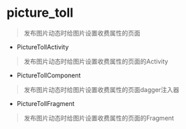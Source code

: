# picture_toll
> 发布图片动态时给图片设置收费属性的页面

- PictureTollActivity
> 发布图片动态时给图片设置收费属性的页面的Activity

- PictureTollComponent
> 发布图片动态时给图片设置收费属性的页面dagger注入器

- PictureTollFragment
> 发布图片动态时给图片设置收费属性的页面的Fragment